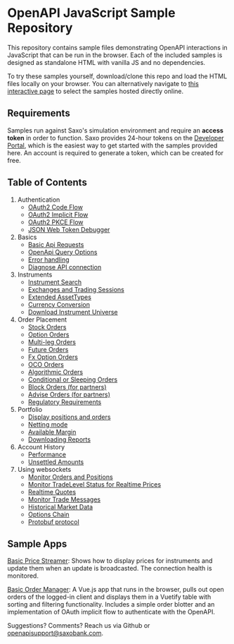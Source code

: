 # OpenAPI JavaScript Sample Repository

This repository contains sample files demonstrating OpenAPI interactions in JavaScript that can be run in the browser. Each of the included samples is designed as standalone HTML with vanilla JS and no dependencies.

To try these samples yourself, download/clone this repo and load the HTML files locally on your browser. You can alternatively navigate to [this interactive page](https://saxobank.github.io/openapi-samples-js/) to select the samples hosted directly online.

## Requirements

Samples run against Saxo's simulation environment and require an **access token** in order to function. Saxo provides 24-hour tokens on the [Developer Portal](https://www.developer.saxo/openapi/token/), which is the easiest way to get started with the samples provided here. An account is required to generate a token, which can be created for free.

## Table of Contents

1. Authentication
   - [OAuth2 Code Flow](authentication/oauth2-code-flow/)
   - [OAuth2 Implicit Flow](authentication/oauth2-implicit-flow/)
   - [OAuth2 PKCE Flow](authentication/oauth2-pkce-flow/)
   - [JSON Web Token Debugger](authentication/token-explained/)
2. Basics
   - [Basic Api Requests](basics/user-info/)
   - [OpenApi Query Options](basics/query-options/)
   - [Error handling](error-handling/)
   - [Diagnose API connection](basics/diagnostics/)
3. Instruments
   - [Instrument Search](instruments/instrument-search/)
   - [Exchanges and Trading Sessions](instruments/exchanges/)
   - [Extended AssetTypes](instruments/extended-assettypes/)
   - [Currency Conversion](instruments/currency-converter/)
   - [Download Instrument Universe](instruments/instrument-retrieval/)
4. Order Placement
   - [Stock Orders](orders/stocks/)
   - [Option Orders](orders/options/)
   - [Multi-leg Orders](orders/option-strategies/)
   - [Future Orders](orders/futures/)
   - [Fx Option Orders](orders/fx-options/)
   - [OCO Orders](orders/oco-orders/)
   - [Algorithmic Orders](orders/algo-orders/)
   - [Conditional or Sleeping Orders](orders/conditional-orders/)
   - [Block Orders (for partners)](orders/block-orders/)
   - [Advise Orders (for partners)](orders/advice-orders/)
   - [Regulatory Requirements](orders/regulatory-requirements/)
5. Portfolio
   - [Display positions and orders](portfolio/positions-orders/)
   - [Netting mode](portfolio/netting/)
   - [Available Margin](portfolio/margin/)
   - [Downloading Reports](portfolio/download-reports/)
6. Account History
   - [Performance](account-history/performance/)
   - [Unsettled Amounts](account-history/unsettled-amounts/)
7. Using websockets
   - [Monitor Orders and Positions](websockets/order-events-monitoring/)
   - [Monitor TradeLevel Status for Realtime Prices](websockets/primary-monitoring/)
   - [Realtime Quotes](websockets/realtime-quotes/)
   - [Monitor Trade Messages](websockets/trade-messages/)
   - [Historical Market Data](websockets/historical-market-data/)
   - [Options Chain](websockets/options-chain/)
   - [Protobuf protocol](websockets/protobuf/)

## Sample Apps

[Basic Price Streamer](sample-apps/realtime-quotes/): Shows how to display prices for instruments and update them when an update is broadcasted. The connection health is monitored.

[Basic Order Manager](sample-apps/basic-order-manager/): A Vue.js app that runs in the browser, pulls out open orders of the logged-in client and displays them in a Vuetify table with sorting and filtering functionality. Includes a simple order blotter and an implementation of OAuth implicit flow to authenticate with the OpenAPI.

Suggestions? Comments? Reach us via Github or [openapisupport@saxobank.com](mailto:openapisupport@saxobank.com).
